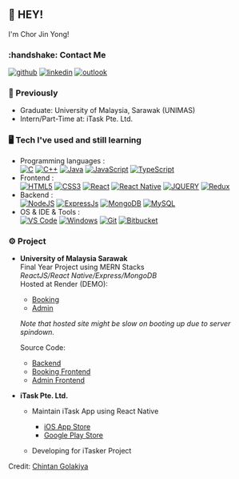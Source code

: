 ## 👋 HEY! 

I'm Chor Jin Yong!

<div>
<h3>:handshake: Contact Me</h3>
<a href="https://github.com/JinChor1" target="_blank"><img src="https://img.shields.io/badge/-JinChor1-black?logo=github&style=flat-square" alt="github"/></a>
<a href="https://www.linkedin.com/in/jin-yong-chor-641341223/" target="_blank"><img src="https://img.shields.io/badge/-JinYongChor-blue?logo=linkedin&style=flat-square" alt="linkedin"></a>
<a href="mailto:jinchor9930@hotmail.com"><img src="https://img.shields.io/badge/-jinchor9930@hotmail.com-0078D4?logo=microsoft-outlook&logoColor=white&style=flat-square" alt="outlook"/></a>
</div>

### 💼 Previously
- Graduate: University of Malaysia, Sarawak (UNIMAS)
- Intern/Part-Time at: iTask Pte. Ltd.

### 🖥️ Tech I've used and still learning
<!--
**chintan-golakiya/chintan-golakiya** is a ✨ _special_ ✨ repository because its `README.md` (this file) appears on your GitHub profile.
--> 
- Programming languages : <br />
    [![C](https://img.shields.io/badge/-C_language-eee?logo=C&style=for-the-badge&logoColor=black)]()
    [![C++](https://img.shields.io/badge/-C++-eee?style=for-the-badge&logo=c%2B%2B&logoColor=blue)]()
    [![Java](https://img.shields.io/badge/-Java-eee?style=for-the-badge&logo=java&logoColor=red)]()
    [![JavaScript](https://img.shields.io/badge/-JavaScript-eee?style=for-the-badge&logo=javascript&logoColor=DD9C25)]()
    [![TypeScript](https://img.shields.io/badge/typescript-eee?style=for-the-badge&logo=typescript&logoColor=0088cc)]()
- Frontend : <br />
    [![HTML5](http://img.shields.io/badge/-HTML5-eee?style=for-the-badge&logo=html5&logoColor=E34F26)]()
    [![CSS3](http://img.shields.io/badge/-CSS3-eee?style=for-the-badge&logo=css3&logoColor=E34F26)]()
    [![React](https://img.shields.io/badge/-React-eee?style=for-the-badge&logo=react&logoColor=0088cc)]()
    [![React Native](https://img.shields.io/badge/react_native-eee?style=for-the-badge&logo=react&logoColor=0088cc)]()
    [![JQUERY](http://img.shields.io/badge/-jQuery-eee?style=for-the-badge&logo=jquery&logoColor=E34F26)]()
    [![Redux](https://img.shields.io/badge/redux-eee?style=for-the-badge&logo=redux&logoColor=%23593d88)]()
- Backend : <br />
    [![NodeJS](http://img.shields.io/badge/-NodeJS-eee?style=for-the-badge&logo=data:image/png;base64,iVBORw0KGgoAAAANSUhEUgAAAA4AAAAOCAMAAAAolt3jAAAAgVBMVEUzmTMzkTM0mDQslSwtlS00mzQAAAA7nTsymDIzmDMwmDAymTIzmDMzmTMzmDMzmDMzlzM0mTQzmTMzmTMzmTMzmTMzmTM0mjQ1nDUxlzEymDIzmTMzmTMzmTMzmTMzmTMwlzAzmTMzmTMzmTMzmTMzmTMzmTM0mTQzmTMzmTP///8ybrFJAAAAKXRSTlMAAAAAAAAAAAAAAA9RxlIRBjSR6/7vmzkIAyd21Nt8JwMauPwrKvlQxcV6L9IAAABUSURBVAjXY2RgZGTkYGQEUl8ZwUx2EAUSZfz0jVESSPEygMAXkIgiIyMbAwT8+v+fUeU/jAfkMzKqMjLDuX//k8ZFMwrNIjRnoDkS7AUZxqcQLwAA4+0cex8ENfMAAAAASUVORK5CYII=)]()
    [![ExpressJs](https://img.shields.io/badge/-Express_Js-eee?style=for-the-badge&logo=expressjs&logoColor=red)]()
    [![MongoDB](https://img.shields.io/badge/-MongoDB-eee?style=for-the-badge&logo=mongodb&logoColor=47A248)]()
    [![MySQL](http://img.shields.io/badge/-MySQL-eee?style=for-the-badge&logo=mysql&logoColor=4479A1)]()
- OS & IDE & Tools : <br />
    [![VS Code](http://img.shields.io/badge/-VS%20Code-eee?style=for-the-badge&logo=visual-studio-code&logoColor=007ACC)]()
    [![Windows](http://img.shields.io/badge/-Windows-eee?style=for-the-badge&logo=windows&logoColor=blue)]()
    [![Git](http://img.shields.io/badge/-Git-eee?style=for-the-badge&logo=git&logoColor=F05032)]()
    [![Bitbucket](https://img.shields.io/badge/bitbucket-eee?style=for-the-badge&logo=bitbucket&logoColor=0088cc)]()

### ⚙️ Project
- **University of Malaysia Sarawak**\
Final Year Project using MERN Stacks\
_ReactJS/React Native/Express/MongoDB_\
Hosted at Render (DEMO):
  - [Booking](https://safanabekam.onrender.com)
  - [Admin](https://safanabekam-admin.onrender.com)
    
  _Note that hosted site might be slow on booting up due to server spindown._

  Source Code:
  - [Backend](https://github.com/JinChor1/SafanaBekamBackend)
  - [Booking Frontend](https://github.com/JinChor1/SafanaBekamFrontend)
  - [Admin Frontend](https://github.com/JinChor1/SafanaBekamFrontendAdmin)

- **iTask Pte. Ltd.**
  - Maintain iTask App using React Native
    - [iOS App Store](https://apps.apple.com/sg/app/itask-service-marketplace-app/id1444309900)
    - [Google Play Store](https://play.google.com/store/apps/details?id=com.itask&hl=en_US)

  - Developing for iTasker Project
    
Credit: [Chintan Golakiya](https://github.com/chintan-golakiya)
